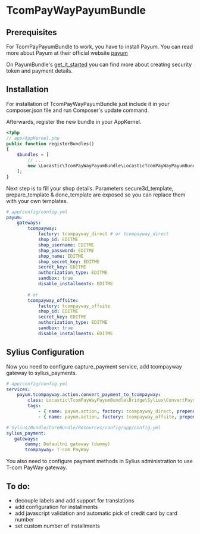 TcomPayWayPayumBundle
=====================

## Prerequisites

For TcomPayPayumBundle to work, you have to install Payum. You can read more about Payum at their official website
[payum](http://payum.org/)

On PayumBundle's [get_it_started](https://github.com/Payum/PayumBundle/blob/master/Resources/doc/get_it_started.md)
you can find more about creating security token and payment details.

## Installation

For installation of TcomPayWayPayumBundle just include it in your composer.json file and run Composer's update
command.

Afterwards, register the new bundle in your AppKernel.

```php
<?php
// app/AppKernel.php
public function registerBundles()
{
    $bundles = [
        // ...
        new \Locastic\TcomPayWayPayumBundle\LocasticTcomPayWayPayumBundle(),
    ];
}
````


Next step is to fill your shop details. Parameters secure3d_template, prepare_template & done_template are exposed
so you can replace them with your own templates.

```yaml
# app/config/config.yml
payum:
    gateways:
        tcompayway:
            factory: tcompayway_direct # or tcompayway_direct
            shop_id: EDITME
            shop_username: EDITME
            shop_password: EDITME
            shop_name: EDITME
            shop_secret_key: EDITME
            secret_key: EDITME
            authorization_type: EDITME
            sandbox: true
            disable_installments: EDITME
            
        # or
        tcompayway_offsite:
            factory: tcompayway_offsite
            shop_id: EDITME
            secret_key: EDITME
            authorization_type: EDITME
            sandbox: true
            disable_installments: EDITME
```

## Sylius Configuration

Now you need to configure capture_payment service, add tcompayway gateway to sylius_payments.

```yaml
# app/config/config.yml
services:
    payum.tcompayway.action.convert_payment_to_tcompayway:
        class: Locastic\TcomPayWayPayumBundle\Bridge\Sylius\ConvertPaymentToTcomPayWayAction
        tags:
            - { name: payum.action, factory: tcompayway_direct, prepend: true }
            - { name: payum.action, factory: tcompayway_offsite, prepend: true }

# Sylius/Bundle/CoreBundle/Resources/config/app/config.yml
sylius_payment:
   gateways:
       dummy: Defaultni gateway (dummy)
       tcompayway: T-com PayWay
```

You also need to configure payment methods in Sylius administration to use T-com PayWay gateway.

## To do:
- decouple labels and add support for translations
- add configuration for installments 
- add javascript validation and automatic pick of credit card by card number
- set custom number of installments
